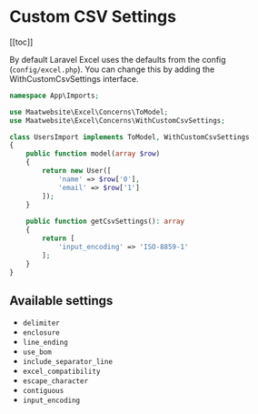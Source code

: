 # Custom CSV Settings

[[toc]]

By default Laravel Excel uses the defaults from the config (`config/excel.php`). You can change this by adding the WithCustomCsvSettings interface.

```php
namespace App\Imports;

use Maatwebsite\Excel\Concerns\ToModel;
use Maatwebsite\Excel\Concerns\WithCustomCsvSettings;

class UsersImport implements ToModel, WithCustomCsvSettings
{
    public function model(array $row)
    {
        return new User([
            'name' => $row['0'],
            'email' => $row['1']
        ]);
    }
    
    public function getCsvSettings(): array
    {
        return [
            'input_encoding' => 'ISO-8859-1'
        ];
    }
}
```

## Available settings

* `delimiter`
* `enclosure`
* `line_ending`
* `use_bom`
* `include_separator_line`
* `excel_compatibility`
* `escape_character`
* `contiguous`
* `input_encoding`
